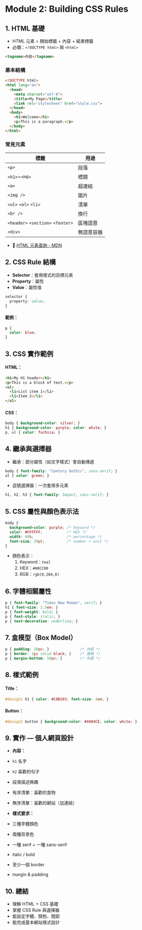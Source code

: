 # Module 2: Building CSS Rules

## 1. HTML 基礎
- HTML 元素 = 開始標籤 + 內容 + 結束標籤
- 必備：`<!DOCTYPE html>` 與 `<html>`
```html
<tagname>內容</tagname>
```

### 基本結構
```html
<!DOCTYPE html>
<html lang="en">
  <head>
    <meta charset="utf-8">
    <title>My Page</title>
    <link rel="stylesheet" href="style.css">
  </head>
  <body>
    <h1>Welcome</h1>
    <p>This is a paragraph.</p>
  </body>
</html>
```

### 常見元素
| 標籤 | 用途 |
| --- | --- |
| `<p>` | 段落 |
| `<h1>`~`<h6>` | 標題 |
| `<a>` | 超連結 |
| `<img />` | 圖片 |
| `<ul>` `<ol>` `<li>` | 清單 |
| `<br />` | 換行 |
| `<header>` `<section>` `<footer>` | 區塊語意 |
| `<div>` | 無語意容器 |
- 🔗 [HTML 元素查詢 - MDN](https://developer.mozilla.org/en-US/docs/Web/HTML/Element)

## 2. CSS Rule 結構
- **Selector**：套用樣式的目標元素
- **Property**：屬性
- **Value**：屬性值
```css
selector {
  property: value;
}
```

#### 範例：
```css
p {
  color: blue;
}
```

## 3. CSS 實作範例
#### HTML：
```html
<h1>My H1 header</h1>
<p>This is a block of text.</p>
<ul>
  <li>List item 1</li>
  <li>Item 2</li>
</ul>
```

#### CSS：
```css
body { background-color: silver; }
h1 { background-color: purple; color: white; }
p, ul { color: fuchsia; }
```

## 4. 繼承與選擇器
- 繼承：部分屬性（如文字樣式）會自動傳遞
```css
body { font-family: "Century Gothic", sans-serif; }
ul { color: green; }
```
- 逗號選擇器：一次套用多元素
```css
h1, h2, h3 { font-family: Impact, sans-serif; }
```

## 5. CSS 屬性與顏色表示法
```css
body {
  background-color: purple; /* keyword */
  color: #FFFFFF;           /* HEX */
  width: 60%;               /* percentage */
  font-size: 20pt;          /* number + unit */
}
```
- 顏色表示：
    1. Keyword：`teal`
    2. HEX：`#00CC00`
    3. RGB：`rgb(0,204,0)`

## 6. 字體相關屬性
```css
p { font-family: "Times New Roman", serif; }
h1 { font-size: 2.5em; }
p { font-weight: bold; }
p { font-style: italic; }
p { text-decoration: underline; }
```

## 7. 盒模型（Box Model）
```css
p { padding: 20px; }              /* 內距 */
p { border: 1px solid black; }    /* 邊框 */
p { margin-bottom: 50px; }        /* 外距 */
```

## 8. 樣式範例
#### Title：
```css
#design1 h1 { color: #C0B283; font-size: 4em; }
```

#### Button：
```css
#design2 button { background-color: #4484CE; color: white; }
```

## 9. 實作 — 個人網頁設計
- **內容：**
- `h1` 名字
- `h2` 喜歡的句子
- 段落描述興趣
- 有序清單：喜歡的食物
- 無序清單：喜歡的網站（加連結）

- **樣式要求：**
- 三種字體顏色
- 兩種背景色
- 一種 serif + 一種 sans-serif
- italic / bold
- 至少一個 border
- margin & padding

## 10. 總結
- 理解 HTML + CSS 基礎
- 掌握 CSS Rule 與選擇器
- 能設定字體、顏色、間距
- 能完成基本網站樣式設計
